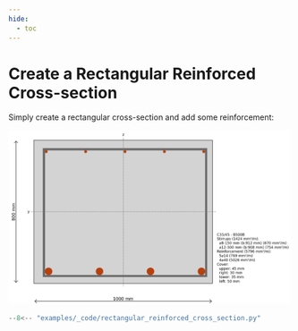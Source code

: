 ```yaml
---
hide:
  - toc
---
```

# Create a Rectangular Reinforced Cross-section

Simply create a rectangular cross-section and add some reinforcement:

![Rectangular Reinforced Cross-section](./_images/rectangular_reinforced_cross_section.png)

```python
--8<-- "examples/_code/rectangular_reinforced_cross_section.py"
```
